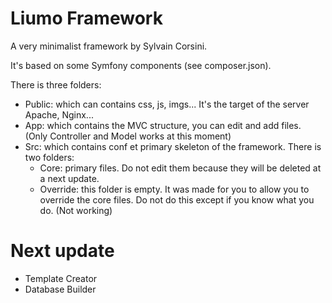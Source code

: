 # Liumo Framework
A very minimalist framework by Sylvain Corsini.

It's based on some Symfony components (see composer.json).

There is three folders:
 - Public: which can contains css, js, imgs... It's the target of the server Apache, Nginx...
 - App: which contains the MVC structure, you can edit and add files. (Only Controller and Model works at this moment)
 - Src: which contains conf et primary skeleton of the framework. There is two folders:
    - Core: primary files. Do not edit them because they will be deleted at a next update.
    - Override: this folder is empty. It was made for you to allow you to override the core files. Do not do this except if you know what you do. (Not working)

# Next update
- Template Creator
- Database Builder
